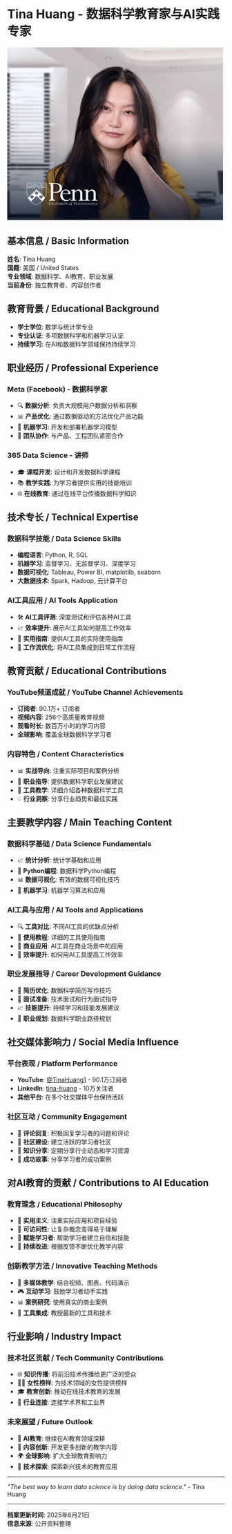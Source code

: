 # Tina Huang - 数据科学教育家与AI实践专家

![Tina Huang](../../images/portraits/tina_huang.jpg)

## 基本信息 / Basic Information

**姓名**: Tina Huang  
**国籍**: 美国 / United States  
**专业领域**: 数据科学、AI教育、职业发展  
**当前身份**: 独立教育者、内容创作者  

## 教育背景 / Educational Background

- **学士学位**: 数学与统计学专业
- **专业认证**: 多项数据科学和机器学习认证
- **持续学习**: 在AI和数据科学领域保持持续学习

## 职业经历 / Professional Experience

### Meta (Facebook) - 数据科学家
- 🔍 **数据分析**: 负责大规模用户数据分析和洞察
- 📊 **产品优化**: 通过数据驱动的方法优化产品功能
- 🤖 **机器学习**: 开发和部署机器学习模型
- 👥 **团队协作**: 与产品、工程团队紧密合作

### 365 Data Science - 讲师
- 🎓 **课程开发**: 设计和开发数据科学课程
- 📚 **教学实践**: 为学习者提供实用的技能培训
- 🌐 **在线教育**: 通过在线平台传播数据科学知识

## 技术专长 / Technical Expertise

### 数据科学技能 / Data Science Skills
- **编程语言**: Python, R, SQL
- **机器学习**: 监督学习、无监督学习、深度学习
- **数据可视化**: Tableau, Power BI, matplotlib, seaborn
- **大数据技术**: Spark, Hadoop, 云计算平台

### AI工具应用 / AI Tools Application
- 🛠️ **AI工具评测**: 深度测试和评估各种AI工具
- 📈 **效率提升**: 展示AI工具如何提高工作效率
- 🎯 **实用指南**: 提供AI工具的实际使用指南
- 🔧 **工作流优化**: 将AI工具集成到日常工作流程

## 教育贡献 / Educational Contributions

### YouTube频道成就 / YouTube Channel Achievements
- **订阅者**: 90.1万+ 订阅者
- **视频内容**: 256个高质量教育视频
- **观看时长**: 数百万小时的学习内容
- **全球影响**: 覆盖全球数据科学学习者

### 内容特色 / Content Characteristics
- 📊 **实战导向**: 注重实际项目和案例分析
- 🎯 **职业指导**: 提供数据科学职业发展建议
- 🔧 **工具教学**: 详细介绍各种数据科学工具
- 💡 **行业洞察**: 分享行业趋势和最佳实践

## 主要教学内容 / Main Teaching Content

### 数据科学基础 / Data Science Fundamentals
- 📈 **统计分析**: 统计学基础和应用
- 🐍 **Python编程**: 数据科学Python编程
- 📊 **数据可视化**: 有效的数据可视化技巧
- 🤖 **机器学习**: 机器学习算法和应用

### AI工具与应用 / AI Tools and Applications
- 🔍 **工具对比**: 不同AI工具的优缺点分析
- 📝 **使用教程**: 详细的工具使用指南
- 💼 **商业应用**: AI工具在商业场景中的应用
- 🚀 **效率提升**: 如何用AI工具提高工作效率

### 职业发展指导 / Career Development Guidance
- 💼 **简历优化**: 数据科学简历写作技巧
- 🎯 **面试准备**: 技术面试和行为面试指导
- 📈 **技能提升**: 持续学习和技能发展建议
- 🌟 **职业规划**: 数据科学职业路径规划

## 社交媒体影响力 / Social Media Influence

### 平台表现 / Platform Performance
- **YouTube**: [@TinaHuang1](https://youtube.com/@TinaHuang1) - 90.1万订阅者
- **LinkedIn**: [tina-huang](https://linkedin.com/in/tina-huang) - 10万关注者
- **其他平台**: 在多个社交媒体平台保持活跃

### 社区互动 / Community Engagement
- 💬 **评论回复**: 积极回复学习者的问题和评论
- 🤝 **社区建设**: 建立活跃的学习者社区
- 📢 **知识分享**: 定期分享行业动态和学习资源
- 🎉 **成功故事**: 分享学习者的成功案例

## 对AI教育的贡献 / Contributions to AI Education

### 教育理念 / Educational Philosophy
- 🎯 **实用主义**: 注重实际应用和项目经验
- 🌟 **可访问性**: 让复杂概念变得易于理解
- 💪 **赋能学习者**: 帮助学习者建立自信和技能
- 🔄 **持续改进**: 根据反馈不断优化教学内容

### 创新教学方法 / Innovative Teaching Methods
- 📱 **多媒体教学**: 结合视频、图表、代码演示
- 🎮 **互动学习**: 鼓励学习者动手实践
- 📊 **案例研究**: 使用真实的商业案例
- 🔧 **工具集成**: 教授最新的工具和技术

## 行业影响 / Industry Impact

### 技术社区贡献 / Tech Community Contributions
- 🌐 **知识传播**: 将前沿技术传播给更广泛的受众
- 👩‍💻 **女性榜样**: 为技术领域的女性提供榜样
- 🎓 **教育创新**: 推动在线技术教育的发展
- 🤝 **行业连接**: 连接学术界和工业界

### 未来展望 / Future Outlook
- 🚀 **AI教育**: 继续在AI教育领域深耕
- 🌟 **内容创新**: 开发更多创新的教学内容
- 🌍 **全球影响**: 扩大全球教育影响力
- 🔬 **技术探索**: 探索新兴技术的教育应用

---

*"The best way to learn data science is by doing data science."* - Tina Huang

---

**档案更新时间**: 2025年6月21日  
**信息来源**: 公开资料整理


